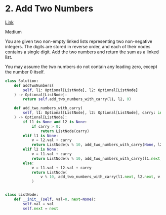 # 2. Add Two Numbers

[Link](https://leetcode.com/problems/add-two-numbers/)

Medium

You are given two non-empty linked lists representing two non-negative integers.
The digits are stored in reverse order, and each of their nodes contains a
single digit. Add the two numbers and return the sum as a linked list.

You may assume the two numbers do not contain any leading zero, except the
number 0 itself.

```python
class Solution:
    def addTwoNumbers(
        self, l1: Optional[ListNode], l2: Optional[ListNode]
    ) -> Optional[ListNode]:
        return self.add_two_numbers_with_carry(l1, l2, 0)

    def add_two_numbers_with_carry(
        self, l1: Optional[ListNode], l2: Optional[ListNode], carry: int
    ) -> Optional[ListNode]:
        if l1 is None and l2 is None:
            if carry > 0:
                return ListNode(carry)
        elif l1 is None:
            v = l2.val + carry
            return ListNode(v % 10, add_two_numbers_with_carry(None, l2.next, v // 10))
        elif l2 is None:
            v = l1.val + carry
            return ListNode(v % 10, add_two_numbers_with_carry(l1.next, None, v // 10))
        else:
            v = l1.val + l2.val + carry
            return ListNode(
                v % 10, add_two_numbers_with_carry(l1.next, l2.next, v // 10)
            )


class ListNode:
    def __init__(self, val=0, next=None):
        self.val = val
        self.next = next
```

